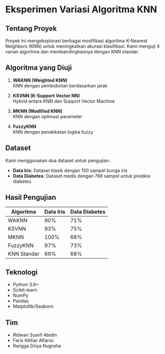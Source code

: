 # Eksperimen Variasi Algoritma KNN

## Tentang Proyek
Proyek ini mengeksplorasi berbagai modifikasi algoritma K-Nearest Neighbors (KNN) untuk meningkatkan akurasi klasifikasi. Kami menguji 4 varian algoritma dan membandingkannya dengan KNN standar.

## Algoritma yang Diuji
1. **WAKNN (Weighted KNN)**  
   KNN dengan pembobotan berdasarkan jarak

2. **KSVNN (K-Support Vector NN)**  
   Hybrid antara KNN dan Support Vector Machine

3. **MKNN (Modified KNN)**  
   KNN dengan optimasi parameter

4. **FuzzyKNN**  
   KNN dengan pendekatan logika fuzzy

## Dataset
Kami menggunakan dua dataset untuk pengujian:
- **Data Iris**: Dataset klasik dengan 150 sampel bunga iris
- **Data Diabetes**: Dataset medis dengan 768 sampel untuk prediksi diabetes

## Hasil Pengujian
| Algoritma   | Data Iris | Data Diabetes |
|------------|----------|--------------|
| WAKNN      | 90%      | 71%          |
| KSVNN      | 93%      | 75%          |
| MKNN       | 100%     | 68%          |
| FuzzyKNN   | 97%      | 73%          |
| KNN Standar| 69%      | 68%          |

## Teknologi
- Python 3.8+
- Scikit-learn
- NumPy
- Pandas
- Matplotlib/Seaborn

## Tim
- Ridwan Syarif Abidin
- Faris Itikhar Alfarisi
- Rangga Driya Nugraha
